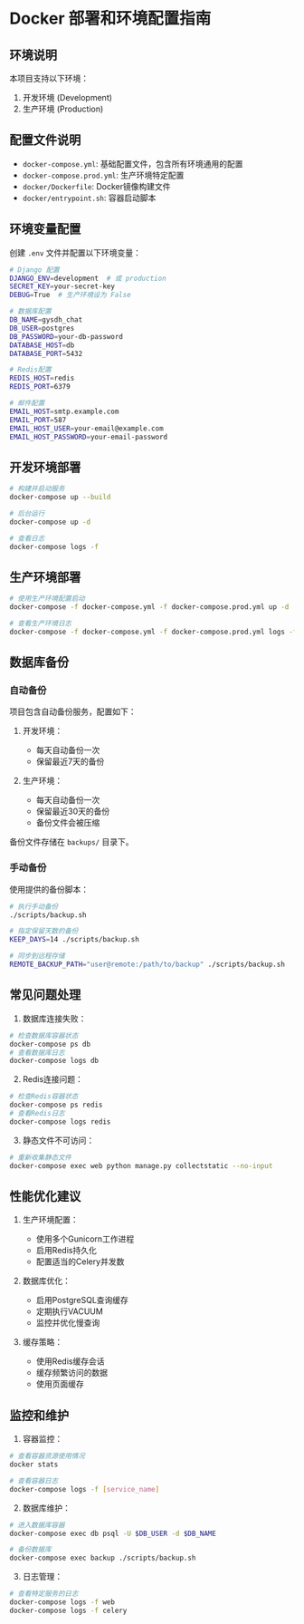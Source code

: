 # Docker 部署和环境配置指南

## 环境说明

本项目支持以下环境：

1. 开发环境 (Development)
2. 生产环境 (Production)

## 配置文件说明

- `docker-compose.yml`: 基础配置文件，包含所有环境通用的配置
- `docker-compose.prod.yml`: 生产环境特定配置
- `docker/Dockerfile`: Docker镜像构建文件
- `docker/entrypoint.sh`: 容器启动脚本

## 环境变量配置

创建 `.env` 文件并配置以下环境变量：

```bash
# Django 配置
DJANGO_ENV=development  # 或 production
SECRET_KEY=your-secret-key
DEBUG=True  # 生产环境设为 False

# 数据库配置
DB_NAME=gysdh_chat
DB_USER=postgres
DB_PASSWORD=your-db-password
DATABASE_HOST=db
DATABASE_PORT=5432

# Redis配置
REDIS_HOST=redis
REDIS_PORT=6379

# 邮件配置
EMAIL_HOST=smtp.example.com
EMAIL_PORT=587
EMAIL_HOST_USER=your-email@example.com
EMAIL_HOST_PASSWORD=your-email-password
```

## 开发环境部署

```bash
# 构建并启动服务
docker-compose up --build

# 后台运行
docker-compose up -d

# 查看日志
docker-compose logs -f
```

## 生产环境部署

```bash
# 使用生产环境配置启动
docker-compose -f docker-compose.yml -f docker-compose.prod.yml up -d

# 查看生产环境日志
docker-compose -f docker-compose.yml -f docker-compose.prod.yml logs -f
```

## 数据库备份

### 自动备份

项目包含自动备份服务，配置如下：

1. 开发环境：
   - 每天自动备份一次
   - 保留最近7天的备份

2. 生产环境：
   - 每天自动备份一次
   - 保留最近30天的备份
   - 备份文件会被压缩

备份文件存储在 `backups/` 目录下。

### 手动备份

使用提供的备份脚本：

```bash
# 执行手动备份
./scripts/backup.sh

# 指定保留天数的备份
KEEP_DAYS=14 ./scripts/backup.sh

# 同步到远程存储
REMOTE_BACKUP_PATH="user@remote:/path/to/backup" ./scripts/backup.sh
```

## 常见问题处理

1. 数据库连接失败：
```bash
# 检查数据库容器状态
docker-compose ps db
# 查看数据库日志
docker-compose logs db
```

2. Redis连接问题：
```bash
# 检查Redis容器状态
docker-compose ps redis
# 查看Redis日志
docker-compose logs redis
```

3. 静态文件不可访问：
```bash
# 重新收集静态文件
docker-compose exec web python manage.py collectstatic --no-input
```

## 性能优化建议

1. 生产环境配置：
   - 使用多个Gunicorn工作进程
   - 启用Redis持久化
   - 配置适当的Celery并发数

2. 数据库优化：
   - 启用PostgreSQL查询缓存
   - 定期执行VACUUM
   - 监控并优化慢查询

3. 缓存策略：
   - 使用Redis缓存会话
   - 缓存频繁访问的数据
   - 使用页面缓存

## 监控和维护

1. 容器监控：
```bash
# 查看容器资源使用情况
docker stats

# 查看容器日志
docker-compose logs -f [service_name]
```

2. 数据库维护：
```bash
# 进入数据库容器
docker-compose exec db psql -U $DB_USER -d $DB_NAME

# 备份数据库
docker-compose exec backup ./scripts/backup.sh
```

3. 日志管理：
```bash
# 查看特定服务的日志
docker-compose logs -f web
docker-compose logs -f celery
```
